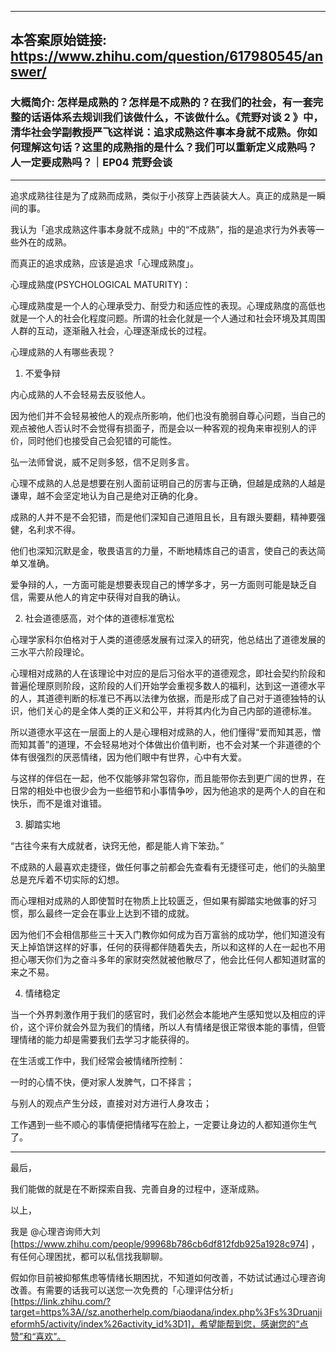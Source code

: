 ----------------------------------------
## 本答案原始链接: https://www.zhihu.com/question/617980545/answer/
### 大概简介: 怎样是成熟的？怎样是不成熟的？在我们的社会，有一套完整的话语体系去规训我们该做什么，不该做什么。《荒野对谈 2 》中，清华社会学副教授严飞这样说：追求成熟这件事本身就不成熟。你如何理解这句话？这里的成熟指的是什么？我们可以重新定义成熟吗？人一定要成熟吗？｜EP04 荒野会谈
----------------------------------------
追求成熟往往是为了成熟而成熟，类似于小孩穿上西装装大人。真正的成熟是一瞬间的事。

我认为「追求成熟这件事本身就不成熟」中的“不成熟”，指的是追求行为外表等一些外在的成熟。

而真正的追求成熟，应该是追求「心理成熟度」。


心理成熟度(PSYCHOLOGICAL MATURITY)：

心理成熟度是一个人的心理承受力、耐受力和适应性的表现。心理成熟度的高低也就是一个人的社会化程度问题。所谓的社会化就是一个人通过和社会环境及其周围人群的互动，逐渐融入社会，心理逐渐成长的过程。





心理成熟的人有哪些表现？




1. 不爱争辩

内心成熟的人不会轻易去反驳他人。

因为他们并不会轻易被他人的观点所影响，他们也没有脆弱自尊心问题，当自己的观点被他人否认时不会觉得有损面子，而是会以一种客观的视角来审视别人的评价，同时他们也接受自己会犯错的可能性。

弘一法师曾说，威不足则多怒，信不足则多言。

心理不成熟的人总是想要在别人面前证明自己的厉害与正确，但越是成熟的人越是谦卑，越不会坚定地认为自己是绝对正确的化身。

成熟的人并不是不会犯错，而是他们深知自己道阻且长，且有跟头要翻，精神要强健，名利求不得。

他们也深知沉默是金，敬畏语言的力量，不断地精炼自己的语言，使自己的表达简单又准确。

爱争辩的人，一方面可能是想要表现自己的博学多才，另一方面则可能是缺乏自信，需要从他人的肯定中获得对自我的确认。




2. 社会道德感高，对个体的道德标准宽松

心理学家科尔伯格对于人类的道德感发展有过深入的研究，他总结出了道德发展的三水平六阶段理论。

心理相对成熟的人在该理论中对应的是后习俗水平的道德观念，即社会契约阶段和普遍伦理原则阶段，这阶段的人们开始学会重视多数人的福利，达到这一道德水平的人，其道德判断的标准已不再以法律为依据，而是形成了自己对于道德独特的认识，他们关心的是全体人类的正义和公平，并将其内化为自己内部的道德标准。

所以道德水平这在一层面上的人是心理相对成熟的人，他们懂得“爱而知其恶，憎而知其善”的道理，不会轻易地对个体做出价值判断，也不会对某一个非道德的个体有很强烈的厌恶情绪，因为他们眼中有世界，心中有大爱。

与这样的伴侣在一起，他不仅能够非常包容你，而且能带你去到更广阔的世界，在日常的相处中也很少会为一些细节和小事情争吵，因为他追求的是两个人的自在和快乐，而不是谁对谁错。




3. 脚踏实地

“古往今来有大成就者，诀窍无他，都是能人肯下笨劲。”

不成熟的人最喜欢走捷径，做任何事之前都会先查看有无捷径可走，他们的头脑里总是充斥着不切实际的幻想。

而心理相对成熟的人即使暂时在物质上比较匮乏，但如果有脚踏实地做事的好习惯，那么最终一定会在事业上达到不错的成就。

因为他们不会相信那些三十天入门教你如何成为百万富翁的成功学，他们知道没有天上掉馅饼这样的好事，任何的获得都伴随着失去，所以和这样的人在一起也不用担心哪天你们为之奋斗多年的家财突然就被他散尽了，他会比任何人都知道财富的来之不易。




4. 情绪稳定

当一个外界刺激作用于我们的感官时，我们必然会本能地产生感知觉以及相应的评价，这个评价就会外显为我们的情绪，所以人有情绪是很正常很本能的事情，但管理情绪的能力却是需要我们去学习才能获得的。

在生活或工作中，我们经常会被情绪所控制：

一时的心情不快，便对家人发脾气，口不择言；

与别人的观点产生分歧，直接对对方进行人身攻击；

工作遇到一些不顺心的事情便把情绪写在脸上，一定要让身边的人都知道你生气了。

----------------------------------------

最后，

我们能做的就是在不断探索自我、完善自身的过程中，逐渐成熟。

以上，

我是 @心理咨询师大刘 [https://www.zhihu.com/people/99968b786cb6df812fdb925a1928c974] ，有任何心理困扰，都可以私信找我聊聊。

假如你目前被抑郁焦虑等情绪长期困扰，不知道如何改善，不妨试试通过心理咨询改善。有需要的话我可以送您一次免费的「心理评估分析」 [https://link.zhihu.com/?target=https%3A//sz.anotherhelp.com/biaodana/index.php%3Fs%3Druanjieformh5/activity/index%26activity_id%3D1]，希望能帮到您，感谢您的“点赞”和“喜欢”。